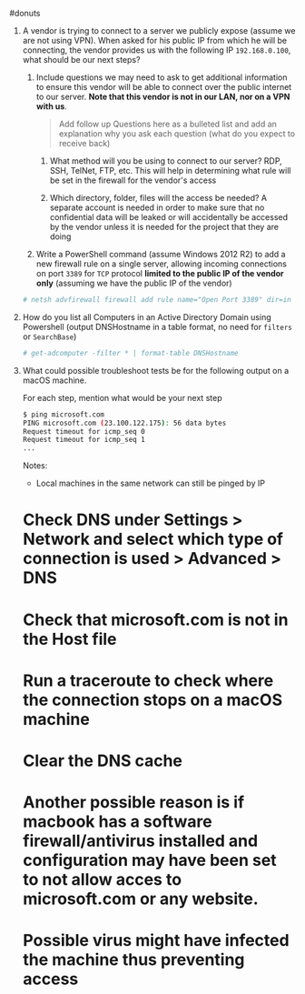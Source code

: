 #donuts

1.  A vendor is trying to connect to a server we publicly expose (assume we are not using VPN). When asked for his public IP from which he will be connecting, the vendor provides us with the following IP `192.168.0.100`, what should be our next steps?

    1.  Include questions we may need to ask to get additional information to ensure this vendor will be able to connect over the public internet to our server. __Note that this vendor is not in our LAN, nor on a VPN with us__.

        > Add follow up Questions here as a bulleted list and add an explanation why you ask each question (what do you expect to receive back)

        1.  What method will you be using to connect to our server? RDP, SSH, TelNet, FTP, etc.
            This will help in determining what rule will be set in the firewall for the vendor's access

        1.  Which directory, folder, files will the access be needed?
            A separate account is needed in order to make sure that no confidential data will be leaked or will accidentally be accessed by the vendor unless it is needed for the project that they are doing


    1.  Write a PowerShell command (assume Windows 2012 R2) to add a new firewall rule on a single server, allowing incoming connections on port `3389` for `TCP` protocol __limited to the public IP of the vendor only__ (assuming we have the public IP of the vendor)

    ```powershell
    # netsh advfirewall firewall add rule name="Open Port 3389" dir=in action=allow protocol=TCP localport=3389

    ```

1.  How do you list all Computers in an Active Directory Domain using Powershell (output DNSHostname in a table format, no need for `filters` or `SearchBase`)

    ```powershell
    # get-adcomputer -filter * | format-table DNSHostname

    ```

1.  What could possible troubleshoot tests be for the following output on a macOS machine.

    For each step, mention what would be your next step

    ```bash
    $ ping microsoft.com
    PING microsoft.com (23.100.122.175): 56 data bytes
    Request timeout for icmp_seq 0
    Request timeout for icmp_seq 1
    ...
    ```

    Notes:

    -   Local machines in the same network can still be pinged by IP

    # Check DNS under Settings > Network and select which type of connection is used > Advanced > DNS
    # Check that microsoft.com is not in the Host file
    # Run a traceroute to check where the connection stops on a macOS machine
    # Clear the DNS cache
    # Another possible reason is if macbook has a software firewall/antivirus installed and configuration may have been set to not allow acces to microsoft.com or any website.
    # Possible virus might have infected the machine thus preventing access
